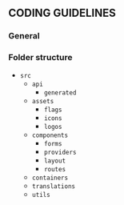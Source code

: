 ## CODING GUIDELINES

### General

### Folder structure

- `src`
  - `api`
    - `generated`
  - `assets`
    - `flags`
    - `icons`
    - `logos`
  - `components`
    - `forms`
    - `providers`
    - `layout`
    - `routes`
  - `containers`
  - `translations`
  - `utils`

